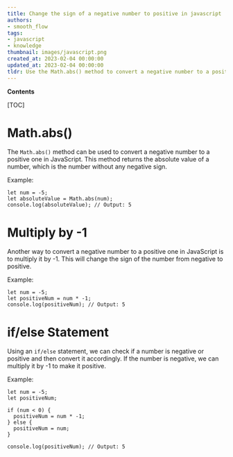 ```yaml
---
title: Change the sign of a negative number to positive in javascript
authors:
- smooth_flow
tags:
- javascript
- knowledge
thumbnail: images/javascript.png
created_at: 2023-02-04 00:00:00
updated_at: 2023-02-04 00:00:00
tldr: Use the Math.abs() method to convert a negative number to a positive one.
---
```


**Contents**

[TOC]

# Math.abs()

The `Math.abs()` method can be used to convert a negative number to a positive one in JavaScript. This method returns the absolute value of a number, which is the number without any negative sign.

Example:

```
let num = -5;
let absoluteValue = Math.abs(num);
console.log(absoluteValue); // Output: 5
```

# Multiply by -1

Another way to convert a negative number to a positive one in JavaScript is to multiply it by -1. This will change the sign of the number from negative to positive.

Example:

```
let num = -5;
let positiveNum = num * -1;
console.log(positiveNum); // Output: 5
```

# if/else Statement

Using an `if/else` statement, we can check if a number is negative or positive and then convert it accordingly. If the number is negative, we can multiply it by -1 to make it positive.

Example:

```
let num = -5;
let positiveNum;

if (num < 0) {
  positiveNum = num * -1;
} else {
  positiveNum = num;
}

console.log(positiveNum); // Output: 5
```

